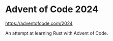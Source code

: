 # Advent of Code 2024
https://adventofcode.com/2024

An attempt at learning Rust with Advent of Code.